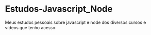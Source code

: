 # Estudos-Javascript_Node
Meus estudos pessoais sobre javascript e node dos diversos cursos e vídeos que tenho acesso
